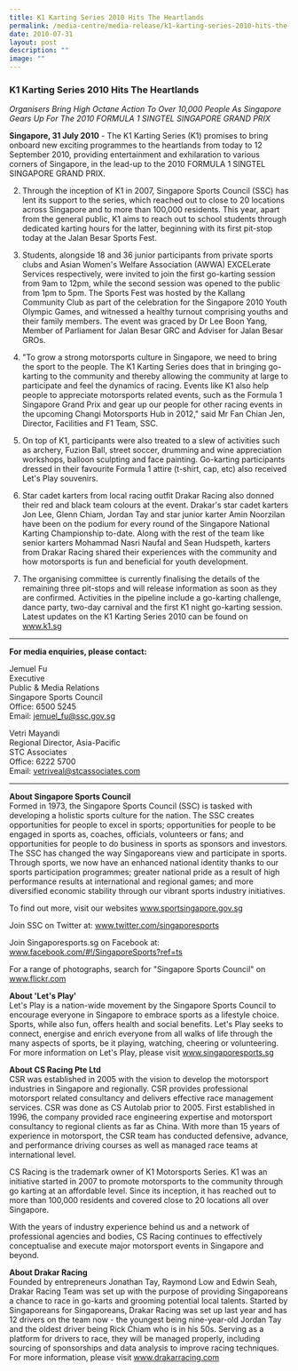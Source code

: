 ```yaml
---
title: K1 Karting Series 2010 Hits The Heartlands
permalink: /media-centre/media-release/k1-karting-series-2010-hits-the-heartlands/
date: 2010-07-31
layout: post
description: ""
image: ""
---
```

### **K1 Karting Series 2010 Hits The Heartlands**

_Organisers Bring High Octane Action To Over 10,000 People As Singapore Gears Up For The 2010 FORMULA 1 SINGTEL SINGAPORE GRAND PRIX_

**Singapore, 31 July 2010** - The K1 Karting Series (K1) promises to bring onboard new exciting programmes to the heartlands from today to 12 September 2010, providing entertainment and exhilaration to various corners of Singapore, in the lead-up to the 2010 FORMULA 1 SINGTEL SINGAPORE GRAND PRIX.

2. Through the inception of K1 in 2007, Singapore Sports Council (SSC) has lent its support to the series, which reached out to close to 20 locations across Singapore and to more than 100,000 residents. This year, apart from the general public, K1 aims to reach out to school students through dedicated karting hours for the latter, beginning with its first pit-stop today at the Jalan Besar Sports Fest.

3. Students, alongside 18 and 36 junior participants from private sports clubs and Asian Women's Welfare Association (AWWA) EXCELerate Services respectively, were invited to join the first go-karting session from 9am to 12pm, while the second session was opened to the public from 1pm to 5pm. The Sports Fest was hosted by the Kallang Community Club as part of the celebration for the Singapore 2010 Youth Olympic Games, and witnessed a healthy turnout comprising youths and their family members. The event was graced by Dr Lee Boon Yang, Member of Parliament for Jalan Besar GRC and Adviser for Jalan Besar GROs.

4. "To grow a strong motorsports culture in Singapore, we need to bring the sport to the people. The K1 Karting Series does that in bringing go-karting to the community and thereby allowing the community at large to participate and feel the dynamics of racing. Events like K1 also help people to appreciate motorsports related events, such as the Formula 1 Singapore Grand Prix and gear up our people for other racing events in the upcoming Changi Motorsports Hub in 2012," said Mr Fan Chian Jen, Director, Facilities and F1 Team, SSC.

5. On top of K1, participants were also treated to a slew of activities such as archery, Fuzion Ball, street soccer, drumming and wine appreciation workshops, balloon sculpting and face painting. Go-karting participants dressed in their favourite Formula 1 attire (t-shirt, cap, etc) also received Let's Play souvenirs.

6. Star cadet karters from local racing outfit Drakar Racing also donned their red and black team colours at the event. Drakar's star cadet karters Jon Lee, Glenn Chiam, Jordan Tay and star junior karter Amin Noorzilan have been on the podium for every round of the Singapore National Karting Championship to-date. Along with the rest of the team like senior karters Mohammad Nasri Naufal and Sean Hudspeth, karters from Drakar Racing shared their experiences with the community and how motorsports is fun and beneficial for youth development.

7. The organising committee is currently finalising the details of the remaining three pit-stops and will release information as soon as they are confirmed. Activities in the pipeline include a go-karting challenge, dance party, two-day carnival and the first K1 night go-karting session. Latest updates on the K1 Karting Series 2010 can be found on www.k1.sg

---

**For media enquiries, please contact:**
<br>

Jemuel Fu<br>
Executive<br>
Public & Media Relations<br>
Singapore Sports Council<br>
Office: 6500 5245<br>
Email: [jemuel_fu@ssc.gov.sg](mailto:jemuel_fu@ssc.gov.sg)

Vetri Mayandi<br>
Regional Director, Asia-Pacific<br>
STC Associates<br>
Office: 6222 5700<br>
Email: [vetriveal@stcassociates.com](mailto:vetriveal@stcassociates.com)

---

**About Singapore Sports Council**<br>
Formed in 1973, the Singapore Sports Council (SSC) is tasked with developing a holistic sports culture for the nation. The SSC creates opportunities for people to excel in sports; opportunities for people to be engaged in sports as, coaches, officials, volunteers or fans; and opportunities for people to do business in sports as sponsors and investors. The SSC has changed the way Singaporeans view and participate in sports. Through sports, we now have an enhanced national identity thanks to our sports participation programmes; greater national pride as a result of high performance results at international and regional games; and more diversified economic stability through our vibrant sports industry initiatives.

To find out more, visit our websites www.sportsingapore.gov.sg

Join SSC on Twitter at: www.twitter.com/singaporesports

Join Singaporesports.sg on Facebook at: www.facebook.com/#!/SingaporeSports?ref=ts

For a range of photographs, search for "Singapore Sports Council" on www.flickr.com

**About 'Let's Play'**<br>
Let's Play is a nation-wide movement by the Singapore Sports Council to encourage everyone in Singapore to embrace sports as a lifestyle choice. Sports, while also fun, offers health and social benefits. Let's Play seeks to connect, energise and enrich everyone from all walks of life through the many aspects of sports, be it playing, watching, cheering or volunteering. For more information on Let's Play, please visit www.singaporesports.sg

**About CS Racing Pte Ltd**<br>
CSR was established in 2005 with the vision to develop the motorsport industries in Singapore and regionally. CSR provides professional motorsport related consultancy and delivers effective race management services. CSR was done as CS Autolab prior to 2005. First established in 1996, the company provided race engineering expertise and motorsport consultancy to regional clients as far as China. With more than 15 years of experience in motorsport, the CSR team has conducted defensive, advance, and performance driving courses as well as managed race teams at international level.

CS Racing is the trademark owner of K1 Motorsports Series. K1 was an initiative started in 2007 to promote motorsports to the community through go karting at an affordable level. Since its inception, it has reached out to more than 100,000 residents and covered close to 20 locations all over Singapore.

With the years of industry experience behind us and a network of professional agencies and bodies, CS Racing continues to effectively conceptualise and execute major motorsport events in Singapore and beyond.

**About Drakar Racing**<br>
Founded by entrepreneurs Jonathan Tay, Raymond Low and Edwin Seah, Drakar Racing Team was set up with the purpose of providing Singaporeans a chance to race in go-karts and grooming potential local talents. Started by Singaporeans for Singaporeans, Drakar Racing was set up last year and has 12 drivers on the team now - the youngest being nine-year-old Jordan Tay and the oldest driver being Rick Chiam who is in his 50s. Serving as a platform for drivers to race, they will be managed properly, including sourcing of sponsorships and data analysis to improve racing techniques. For more information, please visit www.drakarracing.com